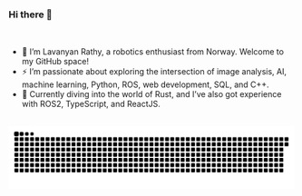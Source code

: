 ### Hi there 👋

<br/>

- 🌱 I’m Lavanyan Rathy, a robotics enthusiast from Norway. Welcome to my GitHub space!
- ⚡ I’m passionate about exploring the intersection of image analysis, AI, machine learning, Python, ROS, web development, SQL, and C++.
- 🚀 Currently diving into the world of Rust, and I’ve also got experience with ROS2, TypeScript, and ReactJS.

<br/>

<div align="center">
    <picture align="center">
      <source media="(prefers-color-scheme: dark)" srcset="https://raw.githubusercontent.com/Niefee/niefee/master/assets/github-contribution-grid-snake.svg">
      <source media="(prefers-color-scheme: light)" srcset="https://raw.githubusercontent.com/Niefee/niefee/master/assets/github-contribution-grid-snake.svg">
      <img alt="github contribution grid snake animation" src="https://raw.githubusercontent.com/Niefee/niefee/master/assets/github-contribution-grid-snake.svg">
    </picture>
</div>
